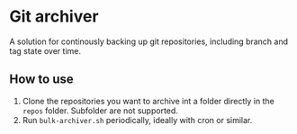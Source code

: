 # Git archiver

A solution for continously backing up git repositories, including branch and tag state over time.

## How to use
1. Clone the repositories you want to archive int a folder directly in the `repos` folder. Subfolder are not supported.
2. Run `bulk-archiver.sh` periodically, ideally with cron or similar.

